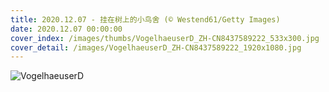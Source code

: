 ```yaml
---
title: 2020.12.07 - 挂在树上的小鸟舍 (© Westend61/Getty Images)
date: 2020.12.07 00:00:00
cover_index: /images/thumbs/VogelhaeuserD_ZH-CN8437589222_533x300.jpg
cover_detail: /images/VogelhaeuserD_ZH-CN8437589222_1920x1080.jpg
---
```


![VogelhaeuserD](/images/VogelhaeuserD_ZH-CN8437589222_1920x1080.jpg)
